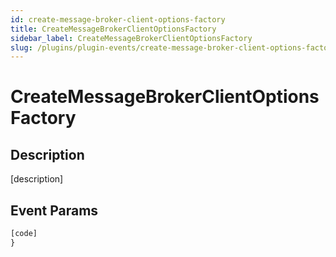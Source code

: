 ```yaml
---
id: create-message-broker-client-options-factory
title: CreateMessageBrokerClientOptionsFactory
sidebar_label: CreateMessageBrokerClientOptionsFactory
slug: /plugins/plugin-events/create-message-broker-client-options-factory
---
```


# CreateMessageBrokerClientOptionsFactory

## Description

[description]

## Event Params

```javascript
[code]
}
```
